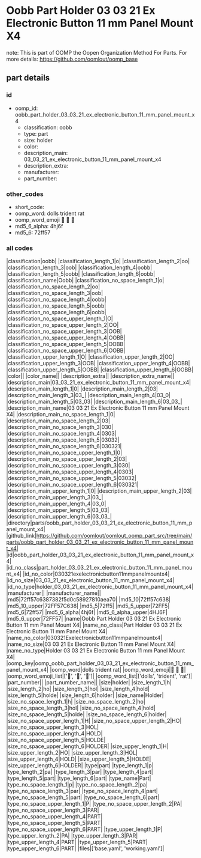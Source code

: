 # Oobb Part Holder 03 03 21 Ex Electronic Button 11 mm Panel Mount X4  

note: This is part of OOMP the Oopen Organization Method For Parts. For more details: https://github.com/oomlout/oomp_base

##  part details





### id
* oomp_id: oobb_part_holder_03_03_21_ex_electronic_button_11_mm_panel_mount_x4
  * classification: oobb
  * type: part
  * size: holder
  * color: 
  * description_main: 03_03_21_ex_electronic_button_11_mm_panel_mount_x4
  * description_extra: 
  * manufacturer: 
  * part_number: 

### other_codes
* short_code: 
* oomp_word: dolls trident rat
* oomp_word_emoji :dolls: :trident: :rat:
* md5_6_alpha: 4hj6f
* md5_6: 72ff57

### all codes 
|classification|oobb|
|classification_length_1|o|
|classification_length_2|oo|
|classification_length_3|oob|
|classification_length_4|oobb|
|classification_length_5|oobb|
|classification_length_6|oobb|
|classification_name|Oobb|
|classification_no_space_length_1|o|
|classification_no_space_length_2|oo|
|classification_no_space_length_3|oob|
|classification_no_space_length_4|oobb|
|classification_no_space_length_5|oobb|
|classification_no_space_length_6|oobb|
|classification_no_space_upper_length_1|O|
|classification_no_space_upper_length_2|OO|
|classification_no_space_upper_length_3|OOB|
|classification_no_space_upper_length_4|OOBB|
|classification_no_space_upper_length_5|OOBB|
|classification_no_space_upper_length_6|OOBB|
|classification_upper_length_1|O|
|classification_upper_length_2|OO|
|classification_upper_length_3|OOB|
|classification_upper_length_4|OOBB|
|classification_upper_length_5|OOBB|
|classification_upper_length_6|OOBB|
|color||
|color_name||
|description_extra||
|description_extra_name||
|description_main|03_03_21_ex_electronic_button_11_mm_panel_mount_x4|
|description_main_length_1|0|
|description_main_length_2|03|
|description_main_length_3|03_|
|description_main_length_4|03_0|
|description_main_length_5|03_03|
|description_main_length_6|03_03_|
|description_main_name|03 03 21 Ex Electronic Button 11 mm Panel Mount X4|
|description_main_no_space_length_1|0|
|description_main_no_space_length_2|03|
|description_main_no_space_length_3|030|
|description_main_no_space_length_4|0303|
|description_main_no_space_length_5|03032|
|description_main_no_space_length_6|030321|
|description_main_no_space_upper_length_1|0|
|description_main_no_space_upper_length_2|03|
|description_main_no_space_upper_length_3|030|
|description_main_no_space_upper_length_4|0303|
|description_main_no_space_upper_length_5|03032|
|description_main_no_space_upper_length_6|030321|
|description_main_upper_length_1|0|
|description_main_upper_length_2|03|
|description_main_upper_length_3|03_|
|description_main_upper_length_4|03_0|
|description_main_upper_length_5|03_03|
|description_main_upper_length_6|03_03_|
|directory|parts/oobb_part_holder_03_03_21_ex_electronic_button_11_mm_panel_mount_x4|
|github_link|https://github.com/oomlout/oomlout_oomp_part_src/tree/main/parts/oobb_part_holder_03_03_21_ex_electronic_button_11_mm_panel_mount_x4|
|id|oobb_part_holder_03_03_21_ex_electronic_button_11_mm_panel_mount_x4|
|id_no_class|part_holder_03_03_21_ex_electronic_button_11_mm_panel_mount_x4|
|id_no_color|030321exelectronicbutton11mmpanelmountx4|
|id_no_size|03_03_21_ex_electronic_button_11_mm_panel_mount_x4|
|id_no_type|holder_03_03_21_ex_electronic_button_11_mm_panel_mount_x4|
|manufacturer||
|manufacturer_name||
|md5|72ff57c6387382f5d0c58927810aea70|
|md5_10|72ff57c638|
|md5_10_upper|72FF57C638|
|md5_5|72ff5|
|md5_5_upper|72FF5|
|md5_6|72ff57|
|md5_6_alpha|4hj6f|
|md5_6_alpha_upper|4HJ6F|
|md5_6_upper|72FF57|
|name|Oobb Part Holder 03 03 21 Ex Electronic Button 11 mm Panel Mount X4|
|name_no_class|Part Holder 03 03 21 Ex Electronic Button 11 mm Panel Mount X4|
|name_no_color|030321Exelectronicbutton11mmpanelmountx4|
|name_no_size|03 03 21 Ex Electronic Button 11 mm Panel Mount X4|
|name_no_type|Holder 03 03 21 Ex Electronic Button 11 mm Panel Mount X4|
|oomp_key|oomp_oobb_part_holder_03_03_21_ex_electronic_button_11_mm_panel_mount_x4|
|oomp_word|dolls trident rat|
|oomp_word_emoji|:dolls: :trident: :rat:|
|oomp_word_emoji_list|[':dolls:', ':trident:', ':rat:']|
|oomp_word_list|['dolls', 'trident', 'rat']|
|part_number||
|part_number_name||
|size|holder|
|size_length_1|h|
|size_length_2|ho|
|size_length_3|hol|
|size_length_4|hold|
|size_length_5|holde|
|size_length_6|holder|
|size_name|Holder|
|size_no_space_length_1|h|
|size_no_space_length_2|ho|
|size_no_space_length_3|hol|
|size_no_space_length_4|hold|
|size_no_space_length_5|holde|
|size_no_space_length_6|holder|
|size_no_space_upper_length_1|H|
|size_no_space_upper_length_2|HO|
|size_no_space_upper_length_3|HOL|
|size_no_space_upper_length_4|HOLD|
|size_no_space_upper_length_5|HOLDE|
|size_no_space_upper_length_6|HOLDER|
|size_upper_length_1|H|
|size_upper_length_2|HO|
|size_upper_length_3|HOL|
|size_upper_length_4|HOLD|
|size_upper_length_5|HOLDE|
|size_upper_length_6|HOLDER|
|type|part|
|type_length_1|p|
|type_length_2|pa|
|type_length_3|par|
|type_length_4|part|
|type_length_5|part|
|type_length_6|part|
|type_name|Part|
|type_no_space_length_1|p|
|type_no_space_length_2|pa|
|type_no_space_length_3|par|
|type_no_space_length_4|part|
|type_no_space_length_5|part|
|type_no_space_length_6|part|
|type_no_space_upper_length_1|P|
|type_no_space_upper_length_2|PA|
|type_no_space_upper_length_3|PAR|
|type_no_space_upper_length_4|PART|
|type_no_space_upper_length_5|PART|
|type_no_space_upper_length_6|PART|
|type_upper_length_1|P|
|type_upper_length_2|PA|
|type_upper_length_3|PAR|
|type_upper_length_4|PART|
|type_upper_length_5|PART|
|type_upper_length_6|PART|
|files|['base.yaml', 'working.yaml']|
